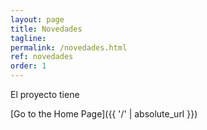 ```yaml
---
layout: page
title: Novedades
tagline: 
permalink: /novedades.html
ref: novedades
order: 1
---
```

El proyecto tiene 

[Go to the Home Page]({{ '/' | absolute_url }})

